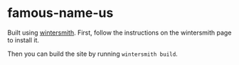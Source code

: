 famous-name-us
==============

Built using [wintersmith](https://github.com/jnordberg/wintersmith).
First, follow the instructions on the wintersmith page to install it.

Then you can build the site by running `wintersmith build`.
